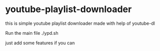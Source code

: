 # youtube-playlist-downloader
this is simple youtube playlist downloader made with help of youtube-dl 

Run the main file 
./ypd.sh



just add some features if you can 
